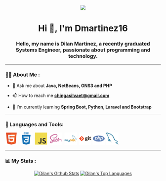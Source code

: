 <div id="header" align="center">
    <img src="https://media.giphy.com/media/Dh5q0sShxgp13DwrvG/giphy.gif" width="70%" />
    <h1 align="center">Hi 👋, I'm Dmartinez16</h1>
    <h3 align="center">Hello, my name is Dilan Martinez, a recently graduated Systems Engineer, passionate about programming and technology.</h3>
</div>

---
### 👨‍💻 About Me :

- 💬 Ask me about **Java, NetBeans, GNS3 and PHP**

- 📫 How to reach me **chingasilvaet@gmail.com**

- 🌱 I’m currently learning **Spring Boot, Python, Laravel and Bootstrap**

---
<div align="left">
    <h3>🔨 Languages and Tools:</h3>
    <div>
        <img src="https://github.com/devicons/devicon/blob/master/icons/html5/html5-original.svg" title="HTML5" alt="HTML" width="40" height="40"/>&nbsp;
        <img src="https://github.com/devicons/devicon/blob/master/icons/css3/css3-plain-wordmark.svg"  title="CSS3" alt="CSS" width="40" height="40"/>&nbsp;
        <img src="https://github.com/devicons/devicon/blob/master/icons/javascript/javascript-original.svg" title="JavaScript" alt="JavaScript" width="40" height="40"/>&nbsp;
        <img src="https://github.com/devicons/devicon/blob/master/icons/sass/sass-original.svg" title="Sass" alt="Sass" width="40" height="40"/>&nbsp;
        <img src="https://github.com/devicons/devicon/blob/master/icons/mysql/mysql-original-wordmark.svg" title="MySQL"  alt="MySQL" width="40" height="40"/>&nbsp;
        <img src="https://github.com/devicons/devicon/blob/master/icons/git/git-original-wordmark.svg" title="Git" **alt="Git" width="40" height="40"/>
        <img src="https://github.com/devicons/devicon/blob/master/icons/php/php-plain.svg" title="Git" **alt="Git" width="40" height="40"/>
        <img src="https://github.com/devicons/devicon/blob/master/icons/mysql/mysql-plain.svg" title="Git" **alt="Git" width="40" height="40"/>
      </div>
</div>

---

### 📊 My Stats :


<p align="center">
    <a href="#"><img alt="Dilan's Github Stats" src="https://github-readme-stats.vercel.app/api?username=Dmartinez16&show_icons=true&count_private=true&theme=dark&hide_border=true&bg_color=0D1117" /></a>
  <a href="#"><img alt="Dilan's Top Languages" src="https://github-readme-stats.vercel.app/api/top-langs/?username=Dmartinez16&langs_count=8&count_private=true&layout=compact&theme=dark&hide_border=true&bg_color=0D1117" /></a>
    
  </p>



